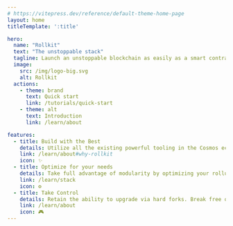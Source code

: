 ```yaml
---
# https://vitepress.dev/reference/default-theme-home-page
layout: home
titleTemplate: ':title'

hero:
  name: "Rollkit"
  text: "The unstoppable stack"
  tagline: Launch an unstoppable blockchain as easily as a smart contract
  image:
    src: /img/logo-big.svg
    alt: Rollkit
  actions:
    - theme: brand
      text: Quick start 
      link: /tutorials/quick-start
    - theme: alt
      text: Introduction
      link: /learn/about

features:
  - title: Build with the Best
    details: Utilize all the existing powerful tooling in the Cosmos ecosystem including IBC, ABCI++, and CometBFT RPC equivalency.
    link: /learn/about#why-rollkit
    icon: ✨
  - title: Optimize for your needs
    details: Take full advantage of modularity by optimizing your rollup to your needs. Tailor your block production. Choose your VM. Pick your DA layer.
    link: /learn/stack
    icon: ⚙️
  - title: Take Control
    details: Retain the ability to upgrade via hard forks. Break free of offchain councils holding upgrade keys. Allow your community to be sovereign.
    link: /learn/about
    icon: 🎮
---
```


